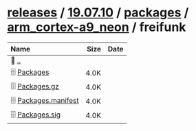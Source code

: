 ---
---

# [releases](/releases/) / [19.07.10](/releases/19.07.10/) / [packages](/releases/19.07.10/packages/) / [arm_cortex-a9_neon](/releases/19.07.10/packages/arm_cortex-a9_neon/) / freifunk


| Name | Size | Date |
|:---|---:|---|
| 📁 [..](../) | | |
| 🗄️ [Packages](./Packages) | 4.0K | |
| 🗄️ [Packages.gz](./Packages.gz) | 4.0K | |
| 🗄️ [Packages.manifest](./Packages.manifest) | 4.0K | |
| 🗄️ [Packages.sig](./Packages.sig) | 4.0K | |

